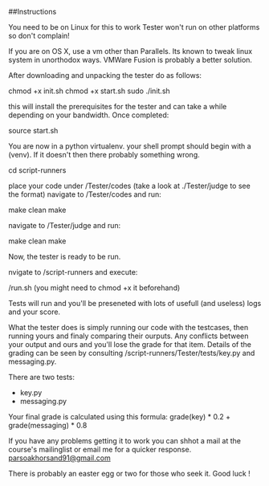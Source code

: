 ##Instructions

You need to be on Linux for this to work
Tester won't run on other platforms so don't complain!

If you are on OS X, use a vm other than Parallels. Its known to tweak linux system in unorthodox ways. VMWare Fusion is probably a better solution.

After downloading and unpacking the tester do as follows:

chmod +x init.sh
chmod +x start.sh
sudo ./init.sh

this will install the prerequisites for the tester and can take a while depending on your bandwidth. Once completed:

source start.sh

You are now in a python virtualenv. your shell prompt should begin with a (venv). If it doesn't then there probably something wrong.

cd script-runners

place your code under /Tester/codes (take a look at ./Tester/judge to see the format)
navigate to /Tester/codes and run:

make clean
make

navigate to /Tester/judge and run:

make clean
make

Now, the tester is ready to be run.

nvigate to /script-runners and execute:

/run.sh (you might need to chmod +x it beforehand)

Tests will run and you'll be preseneted with lots of usefull (and useless) logs and your score.

What the tester does is simply running our code with the testcases, then running yours and finaly comparing their ourputs. Any conflicts between your output and ours and you'll lose the grade for that item.
Details of the grading can be seen by consulting /script-runners/Tester/tests/key.py and messaging.py.

There are two tests:
* key.py
* messaging.py

Your final grade is calculated using this formula:
		grade(key) * 0.2 + grade(messaging) * 0.8

If you have any problems getting it to work you can shhot a mail at the course's mailinglist or email me for a quicker response.
parsoakhorsand91@gmail.com

There is probably an easter egg or two for those who seek it.
Good luck !
